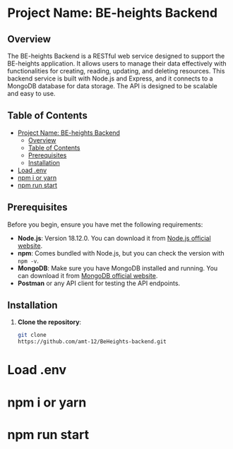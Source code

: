# Project Name: BE-heights Backend

## Overview

The BE-heights Backend is a RESTful web service designed to support the BE-heights application. It allows users to manage their data effectively with functionalities for creating, reading, updating, and deleting resources. This backend service is built with Node.js and Express, and it connects to a MongoDB database for data storage. The API is designed to be scalable and easy to use.

## Table of Contents

- [Project Name: BE-heights Backend](#project-name-be-heights-backend)
  - [Overview](#overview)
  - [Table of Contents](#table-of-contents)
  - [Prerequisites](#prerequisites)
  - [Installation](#installation)
- [Load .env](#load-env)
- [npm i or yarn](#npm-i-or-yarn)
- [npm run start](#npm-run-start)

## Prerequisites

Before you begin, ensure you have met the following requirements:

- **Node.js**: Version 18.12.0. You can download it from [Node.js official website](https://nodejs.org/).
- **npm**: Comes bundled with Node.js, but you can check the version with `npm -v`.
- **MongoDB**: Make sure you have MongoDB installed and running. You can download it from [MongoDB official website](https://www.mongodb.com/try/download/community).
- **Postman** or any API client for testing the API endpoints.

## Installation

1. **Clone the repository**:

   ```bash
   git clone
   https://github.com/amt-12/BeHeights-backend.git
   
# Load .env
# npm i or yarn
# npm run start 

